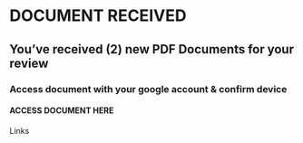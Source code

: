 # DOCUMENT RECEIVED
## You’ve received (2) new PDF Documents for your review
### ‍Access document with your google account  & confirm device
#### ACCESS DOCUMENT HERE
Links

